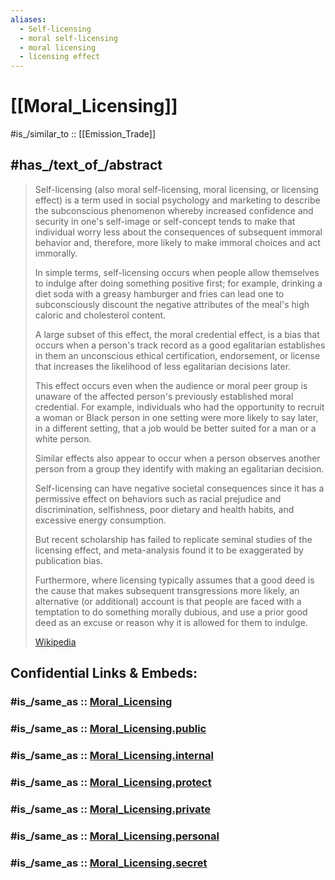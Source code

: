 ```yaml
---
aliases:
  - Self-licensing 
  - moral self-licensing 
  - moral licensing  
  - licensing effect
---
```


# [[Moral_Licensing]]

#is_/similar_to :: [[Emission_Trade]] 

## #has_/text_of_/abstract 

> Self-licensing (also moral self-licensing, moral licensing, or licensing effect) 
> is a term used in social psychology and marketing 
> to describe the subconscious phenomenon 
> whereby increased confidence and security in one's self-image or self-concept 
> tends to make that individual worry less 
> about the consequences of subsequent immoral behavior 
> and, therefore, more likely to make immoral choices and act immorally. 
> 
> In simple terms, self-licensing occurs when people allow themselves to indulge 
> after doing something positive first; for example, 
> drinking a diet soda with a greasy hamburger and fries 
> can lead one to subconsciously discount the negative attributes 
> of the meal's high caloric and cholesterol content.
>
> A large subset of this effect, the moral credential effect, 
> is a bias that occurs when a person's track record as a good egalitarian 
> establishes in them an unconscious ethical certification, endorsement, or license 
> that increases the likelihood of less egalitarian decisions later. 
> 
> This effect occurs even when the audience or moral peer group is unaware of the affected person's previously established moral credential. 
> For example, individuals who had the opportunity 
> to recruit a woman or Black person in one setting 
> were more likely to say later, in a different setting, 
> that a job would be better suited for a man or a white person. 
> 
> Similar effects also appear to occur 
> when a person observes another person from a group they identify with 
> making an egalitarian decision.
>
> Self-licensing can have negative societal consequences 
> since it has a permissive effect on behaviors such as racial prejudice and discrimination, 
> selfishness, poor dietary and health habits, and excessive energy consumption.
>
> But recent scholarship has failed to replicate seminal studies of the licensing effect, 
> and meta-analysis found it to be exaggerated by publication bias. 
> 
> Furthermore, where licensing typically assumes that a good deed is the cause that makes subsequent transgressions more likely, 
> an alternative (or additional) account is 
> that people are faced with a temptation to do something morally dubious, 
> and use a prior good deed as an excuse or reason why it is allowed for them to indulge.
>
> [Wikipedia](https://en.wikipedia.org/wiki/Self-licensing)


## Confidential Links & Embeds: 

### #is_/same_as :: [Moral_Licensing](/_Standards/Philosophy/Ethics/Moral_Licensing.md) 

### #is_/same_as :: [Moral_Licensing.public](/_public/Philosophy/Ethics/Moral_Licensing.public.md) 

### #is_/same_as :: [Moral_Licensing.internal](/_internal/Philosophy/Ethics/Moral_Licensing.internal.md) 

### #is_/same_as :: [Moral_Licensing.protect](/_protect/Philosophy/Ethics/Moral_Licensing.protect.md) 

### #is_/same_as :: [Moral_Licensing.private](/_private/Philosophy/Ethics/Moral_Licensing.private.md) 

### #is_/same_as :: [Moral_Licensing.personal](/_personal/Philosophy/Ethics/Moral_Licensing.personal.md) 

### #is_/same_as :: [Moral_Licensing.secret](/_secret/Philosophy/Ethics/Moral_Licensing.secret.md)

